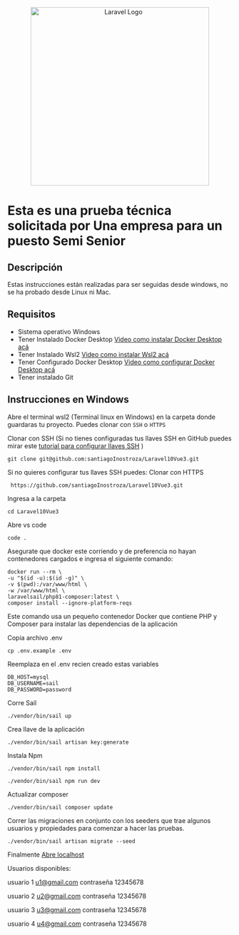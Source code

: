 <p align="center"><a href="https://laravel.com" target="_blank"><img src="https://raw.githubusercontent.com/laravel/art/master/logo-lockup/5%20SVG/2%20CMYK/1%20Full%20Color/laravel-logolockup-cmyk-red.svg" width="400" alt="Laravel Logo"></a></p>


# Esta es una prueba técnica solicitada por Una empresa para un puesto Semi Senior

## Descripción

Estas instrucciones están realizadas para ser seguidas desde windows, no se ha probado desde Linux ni Mac.

## Requisitos

- Sistema operativo Windows
- Tener Instalado Docker Desktop <a href="https://youtu.be/9AZAVlknsVI">Video como instalar Docker Desktop acá</a>
- Tener Instalado Wsl2  <a href="https://youtu.be/9AZAVlknsVI">Video como instalar Wsl2 acá</a>
- Tener Configurado Docker Desktop  <a href="https://youtu.be/9AZAVlknsVI">Video como configurar Docker Desktop acá</a>
- Tener instalado Git

## Instrucciones en Windows

Abre el terminal wsl2 (Terminal linux en Windows) en la carpeta donde guardaras tu proyecto. Puedes clonar con `SSH` o `HTTPS`

Clonar con SSH
(Si no tienes configuradas tus llaves SSH en GitHub puedes mirar este [tutorial para configurar llaves SSH](https://platzi.com/tutoriales/1557-git-github/4067-configurar-llaves-ssh-en-git-y-github/) )


    git clone git@github.com:santiagoInostroza/Laravel10Vue3.git
    

Si no quieres configurar tus llaves SSH puedes:
Clonar con HTTPS


     https://github.com/santiagoInostroza/Laravel10Vue3.git


Ingresa a la carpeta


    cd Laravel10Vue3 
    
    
Abre vs code

    code .
    
Asegurate que docker este corriendo y de preferencia no hayan contenedores cargados e ingresa el siguiente comando: 

    docker run --rm \
    -u "$(id -u):$(id -g)" \
    -v $(pwd):/var/www/html \
    -w /var/www/html \
    laravelsail/php81-composer:latest \
    composer install --ignore-platform-reqs

Este comando usa un pequeño contenedor Docker que contiene PHP y Composer para instalar las dependencias de la aplicación

Copia archivo .env


    cp .env.example .env

Reemplaza en el .env recien creado estas variables

    DB_HOST=mysql
    DB_USERNAME=sail
    DB_PASSWORD=password

Corre Sail

    ./vendor/bin/sail up     
    
Crea llave de la aplicación

    ./vendor/bin/sail artisan key:generate


    
    
Instala Npm

    ./vendor/bin/sail npm install
   
    ./vendor/bin/sail npm run dev

    
Actualizar composer

    ./vendor/bin/sail composer update    

Correr las migraciones en conjunto con los seeders que trae algunos usuarios y propiedades para comenzar a hacer las pruebas.

    ./vendor/bin/sail artisan migrate --seed


Finalmente <a href="http://localhost" >Abre localhost</a>

Usuarios disponibles:

usuario 1 
u1@gmail.com
contraseña 12345678

usuario 2 
u2@gmail.com
contraseña 12345678

usuario 3 
u3@gmail.com
contraseña 12345678

usuario 4 
u4@gmail.com
contraseña 12345678
